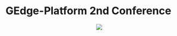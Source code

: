 # GEdge-Platform 2nd Conference
<p align="center">
  <img src="https://github.com/gedge-platform/docs/conference/2nd/images/2nd_conference.png">
</p>
